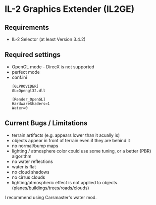 # IL-2 Graphics Extender (IL2GE)

## Requirements
- IL-2 Selector (at least Version 3.4.2)

## Required settings
- OpenGL mode - DirecX is not supported
- perfect mode
- conf.ini  
  ```
  [GLPROVIDER]
  GL=Opengl32.dll
  ```
  ```
  [Render_OpenGL]  
  HardwareShaders=1  
  Water=0
  ```

## Current Bugs / Limitations
- terrain artifacts (e.g. appears lower than it acually is)
- objects appear in front of terrain even if they are behind it
- no normal/bump maps
- lighting / atmosphere color could use some tuning, or a better (PBR) algorithm
- no water reflections
- water is flat
- no cloud shadows
- no cirrus clouds
- lighting/atmospheric effect is not applied to objects (planes/buildings/trees/roads/clouds)

I recommend using Carsmaster's water mod.
